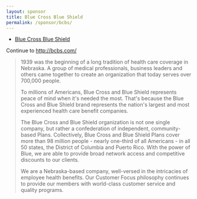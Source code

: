 ```yaml
---
layout: sponsor
title: Blue Cross Blue Shield
permalink: /sponsor/bcbs/
---
```


<ul class="sponsors">
	<li class="sponsor solo icon-sponsor icon-sponsor-bcbs"><a href="http://bcbs.com/">Blue Cross Blue Shield</a></li>
</ul>

Continue to <a href="http://bcbs.com/">http://bcbs.com/</a>

> 1939 was the beginning of a long tradition of health care coverage in Nebraska. A group of medical professionals, business leaders and others came together to create an organization that today serves over 700,000 people.
> 
> To millions of Americans, Blue Cross and Blue Shield represents peace of mind when it's needed the most. That's because the Blue Cross and Blue Shield brand represents the nation's largest and most experienced health care benefit companies.
> 
> The Blue Cross and Blue Shield organization is not one single company, but rather a confederation of independent, community-based Plans. Collectively, Blue Cross and Blue Shield Plans cover more than 98 million people - nearly one-third of all Americans - in all 50 states, the District of Columbia and Puerto Rico. With the power of Blue, we are able to provide broad network access and competitive discounts to our clients.
> 
> We are a Nebraska-based company, well-versed in the intricacies of employee health benefits. Our Customer Focus philosophy continues to provide our members with world-class customer service and quality programs.

